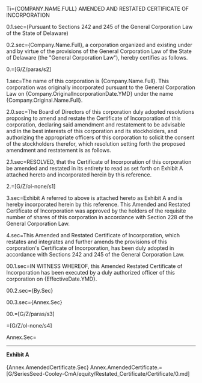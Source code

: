 Ti=<span style="text-transform:uppercase">{Company.Name.Full} AMENDED AND RESTATED CERTIFICATE OF INCORPORATION</span>

0.1.sec=(Pursuant to Sections 242 and 245 of the General Corporation Law of the State of Delaware)

0.2.sec={Company.Name.Full}, a corporation organized and existing under and by virtue of the provisions of the General Corporation Law of the State of Delaware (the "General Corporation Law"), hereby certifies as follows.

0.=[G/Z/paras/s2]

1.sec=The name of this corporation is {Company.Name.Full}. This corporation was originally incorporated pursuant to the General Corporation Law on {Company.OriginalIncorporationDate.YMD} under the name {Company.Original.Name.Full}.

2.0.sec=The Board of Directors of this corporation duly adopted resolutions proposing to amend and restate the Certificate of Incorporation of this corporation, declaring said amendment and restatement to be advisable and in the best interests of this corporation and its stockholders, and authorizing the appropriate officers of this corporation to solicit the consent of the stockholders therefor, which resolution setting forth the proposed amendment and restatement is as follows.

2.1.sec=RESOLVED, that the Certificate of Incorporation of this corporation be amended and restated in its entirety to read as set forth on Exhibit A attached hereto and incorporated herein by this reference.

2.=[G/Z/ol-none/s1]

3.sec=Exhibit A referred to above is attached hereto as Exhibit A and is hereby incorporated herein by this reference.  This Amended and Restated Certificate of Incorporation was approved by the holders of the requisite number of shares of this corporation in accordance with Section 228 of the General Corporation Law. 

4.sec=This Amended and Restated Certificate of Incorporation, which restates and integrates and further amends the provisions of this corporation's Certificate of Incorporation, has been duly adopted in accordance with Sections 242 and 245 of the General Corporation Law. 

00.1.sec=IN WITNESS WHEREOF, this Amended Restated Certificate of Incorporation has been executed by a duly authorized officer of this corporation on {EffectiveDate.YMD}.

00.2.sec={By.Sec}

00.3.sec={Annex.Sec}

00.=[G/Z/paras/s3]

=[G/Z/ol-none/s4]

Annex.Sec=<br><hr><b>Exhibit A</b><br><br>{Annex.AmendedCertificate.Sec}
Annex.AmendedCertificate.=[G/SeriesSeed-Cooley-CmA/equity/Restated_Certificate/Certificate/0.md]
